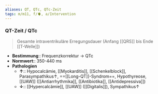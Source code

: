 ```yaml
---
aliases: QT, QTc, QTc-Zeit
tags: m/m11, f/🫀, a/Intervention
---
```

### QT-Zeit / QTc
> Gesamte intraventrikuläre Erregungsdauer (Anfang [[QRS]] bis Ende [[T-Welle]])
- **Bestimmung**:: Frequenzkorrektur → QTc
- **Normwert**:: 350-440 ms
- **Pathologien**
	- **↑**:: Hypocalcämie, [[Myokarditis]], [[Schenkelblock]], Parasympathikus↑, ==[[Long-QT]]-Syndrom==, Hypothyreose, [[UAW]] ([[Antiarrhythmika]], [[Antibiotika]], [[Antidepressiva]])
	- **↓**:: [[Hypercalcämie]], [[UAW]] ([[Digitalis]]), Sympathikus↑